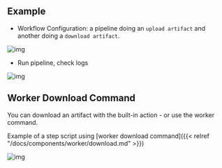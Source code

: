 ## Example

* Workflow Configuration: a pipeline doing an `upload artifact` and another doing a `download artifact`.

![img](../images/artifact-download-workflow.png)

* Run pipeline, check logs

![img](../images/artifact-download-logs.png)

## Worker Download Command

You can download an artifact with the built-in action - or use the worker command.

Example of a step script using [worker download command]({{< relref "/docs/components/worker/download.md" >}})

![img](../images/artifact-worker-download.png)

